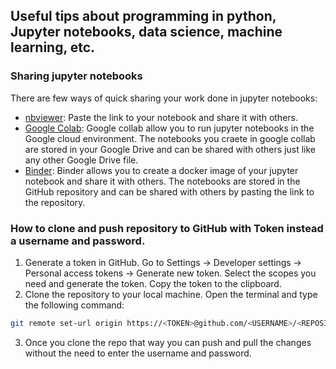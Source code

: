 ## Useful tips about programming in python, Jupyter notebooks, data science, machine learning, etc.

### Sharing jupyter notebooks
There are few ways of quick sharing your work done in jupyter notebooks:
- [nbviewer](https://nbviewer.jupyter.org/): Paste the link to your notebook and share it with others.
- [Google Colab](https://colab.research.google.com/): Google collab allow you to run jupyter notebooks in the Google cloud environment. The notebooks you craete in google collab are stored in your Google Drive and can be shared with others just like any other Google Drive file.
- [Binder](https://mybinder.org/): Binder allows you to create a docker image of your jupyter notebook and share it with others. The notebooks are stored in the GitHub repository and can be shared with others by pasting the link to the repository.

### How to clone and push repository to GitHub with Token instead a username and password.

1. Generate a token in GitHub. Go to Settings -> Developer settings -> Personal access tokens -> Generate new token. Select the scopes you need and generate the token. Copy the token to the clipboard.
2. Clone the repository to your local machine. Open the terminal and type the following command:
```bash
git remote set-url origin https://<TOKEN>@github.com/<USERNAME>/<REPOSITORY>.git
```
3. Once you clone the repo that way you can push and pull the changes without the need to enter the username and password.

